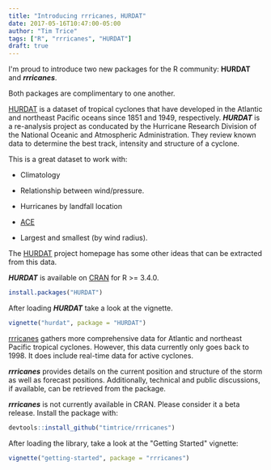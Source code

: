 ```yaml
---
title: "Introducing rrricanes, HURDAT"
date: 2017-05-16T10:47:00-05:00
author: "Tim Trice"
tags: ["R", "rrricanes", "HURDAT"]
draft: true
---
```


I'm proud to introduce two new packages for the R community: __HURDAT__ and ___rrricanes___. 

Both packages are complimentary to one another. 

[HURDAT](http://timtrice.net/projects/hurdat/) is a dataset of tropical cyclones that have developed in the Atlantic and northeast Pacific oceans since 1851 and 1949, respectively. ___HURDAT___ is a re-analysis project as conducated by the Hurricane Research Division of the National Oceanic and Atmospheric Administration. They review known data to determine the best track, intensity and structure of a cyclone. 

This is a great dataset to work with:

* Climatology

* Relationship between wind/pressure.

* Hurricanes by landfall location

* [ACE](https://en.wikipedia.org/wiki/Accumulated_cyclone_energy)

* Largest and smallest (by wind radius).

The [HURDAT](http://www.aoml.noaa.gov/hrd/hurdat/Data_Storm.html) project homepage has some other ideas that can be extracted from this data. 

___HURDAT___ is available on [CRAN](https://cran.r-project.org/web/packages/HURDAT/index.html) for R >= 3.4.0.

```r
install.packages("HURDAT")
```

After loading ___HURDAT___ take a look at the vignette.

```r
vignette("hurdat", package = "HURDAT")
```

[rrricanes](/projects/rrricanes/) gathers more comprehensive data for Atlantic and northeast Pacific tropical cyclones. However, this data currently only goes back to 1998. It does include real-time data for active cyclones.

___rrricanes___ provides details on the current position and structure of the storm as well as forecast positions. Additionally, technical and public discussions, if available, can be retrieved from the package. 

___rrricanes___ is not currently available in CRAN. Please consider it a beta release. Install the package with:

```r
devtools::install_github("timtrice/rrricanes")
```

After loading the library, take a look at the "Getting Started" vignette:

```r
vignette("getting-started", package = "rrricanes")
```
